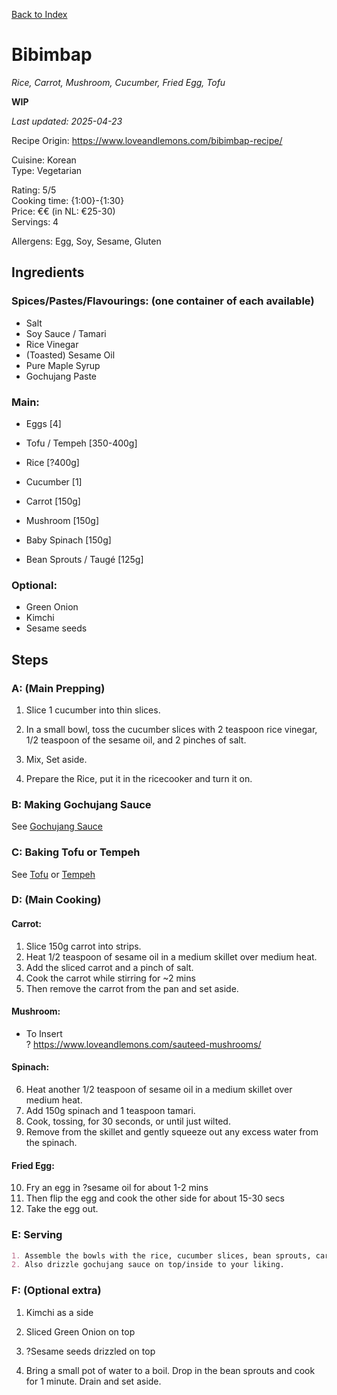 [Back to Index](/index.md)

# Bibimbap
*Rice, Carrot, Mushroom, Cucumber, Fried Egg, Tofu*
<!-- *{Insert general description}* -->

**WIP**

*Last updated: 2025-04-23*

Recipe Origin: https://www.loveandlemons.com/bibimbap-recipe/ 

Cuisine: Korean   
Type: Vegetarian   

Rating: 5/5  
Cooking time: {1:00}-{1:30}  
Price: €€ (in NL: €25-30)  
Servings: 4  

Allergens: Egg, Soy, Sesame, Gluten 
<!-- {insert: Crustaceans/Shellfish, Milk/Lactose, Peanuts, Tree nuts, Mustard, Celery, Lupin, Sulphites, Citric acid} -->

## Ingredients
### Spices/Pastes/Flavourings: (one container of each available)
- Salt
- Soy Sauce / Tamari
- Rice Vinegar
- (Toasted) Sesame Oil
- Pure Maple Syrup
- Gochujang Paste

### Main:
- Eggs [4]
- Tofu / Tempeh [350-400g]
- Rice [?400g]

- Cucumber [1]
- Carrot [150g]
- Mushroom  [150g]
- Baby Spinach [150g]
- Bean Sprouts / Taugé  [125g]

### Optional:
- Green Onion
- Kimchi
- Sesame seeds

## Steps

### A: (Main Prepping)
1. Slice 1 cucumber into thin slices.
2. In a small bowl, toss the cucumber slices with 2 teaspoon rice vinegar, 1/2 teaspoon of the sesame oil, and 2 pinches of salt. 
3. Mix, Set aside.

4. Prepare the Rice, put it in the ricecooker and turn it on.

### B: Making Gochujang Sauce
See [Gochujang Sauce](/recipes/gochujang-sauce.md)

### C: Baking Tofu or Tempeh
See [Tofu](/recipes/baked-tofu.md) or [Tempeh](/recipes/baked-tempeh.md)

### D: (Main Cooking)
#### Carrot:  
1. Slice 150g carrot into strips.
2. Heat 1/2 teaspoon of sesame oil in a medium skillet over medium heat.
3. Add the sliced carrot and a pinch of salt.
4. Cook the carrot while stirring for ~2 mins 
5. Then remove the carrot from the pan and set aside.  

#### Mushroom:
- To Insert  
? https://www.loveandlemons.com/sauteed-mushrooms/

#### Spinach:  
6. Heat another 1/2 teaspoon of sesame oil in a medium skillet over medium heat.
7. Add 150g spinach and 1 teaspoon tamari.
8. Cook, tossing, for 30 seconds, or until just wilted. 
9. Remove from the skillet and gently squeeze out any excess water from the spinach.

#### Fried Egg:  
10. Fry an egg in ?sesame oil for about 1-2 mins
11. Then flip the egg and cook the other side for about 15-30 secs
12. Take the egg out. 


### E: Serving
```md
1. Assemble the bowls with the rice, cucumber slices, bean sprouts, carrots, mushrooms, spinach and egg. 
2. Also drizzle gochujang sauce on top/inside to your liking.
```

### F: (Optional extra)
1. Kimchi as a side
2. Sliced Green Onion on top
3. ?Sesame seeds drizzled on top

4. Bring a small pot of water to a boil. Drop in the bean sprouts and cook for 1 minute. Drain and set aside.

